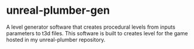 unreal-plumber-gen
==================

A level generator software that creates procedural levels from inputs parameters to t3d files. This software is built to creates level for the game hosted in my unreal-plumber repository.
